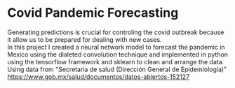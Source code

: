 # Covid Pandemic Forecasting
Generating predictions is crucial for controling the covid outbreak because it allow us to be prepared for dealing with new cases.   
In this project I created a neural network model to forecast the pandemic in Mexico using the dialeted convolution technique and implemented in python using the tensorflow framework and sklearn to clean and arrange the data.
Using data from "Secretaria de salud (Dirección General de Epidemiología)" https://www.gob.mx/salud/documentos/datos-abiertos-152127
